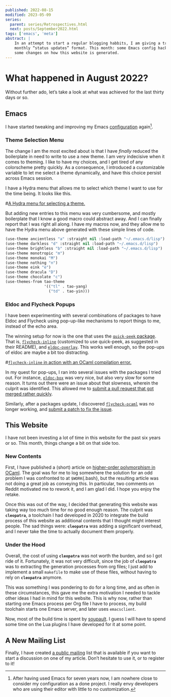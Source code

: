 ```yaml
---
published: 2022-08-15
modified: 2023-05-09
series:
  parent: series/Retrospectives.html
  next: posts/September2022.html
tags: ['emacs', 'meta']
abstract: |
    In an attempt to start a regular blogging habbits, I am giving a try to the
    monthly “status updates” format. This month: some Emacs config hacking, and
    some changes on how this website is generated.
---
```


# What happened in August 2022?

Without further ado, let’s take a look at what was achieved
for the last thirty days or so.

## Emacs

I have started tweaking and improving my Emacs
[configuration](https://src.soap.coffee/dotfiles/emacs.d.git)
again[^minimalism].

[^minimalism]: After having used Emacs for seven years now, I am nowhere close
    to consider my configuration as a done project. I really envy developers
    who are using their editor with little to no customization.

### Theme Selection Menu

The change I am the most excited about is that I have *finally* reduced the
boilerplate in need to write to use a new theme. I am very indecisive when
it comes to theming. I like to have my choices, and I get tired of any
colorscheme pretty quickly. As a consequence, I introduced a customizable
variable to let me select a theme dynamically, and have this choice persist
across Emacs session.

I have a Hydra menu that allows me to select which theme I want to
use for the time being. It looks like this.

#[A Hydra menu for selecting a theme.](/img/select-theme.png)

But adding new entries to this menu was very cumbersome, and mostly
boilerplate that I know a good macro could abstract away. And I can
finally report that I was right all along. I have my macros now,
and they allow me to have the Hydra menu above generated with these
simple lines of code.

```lisp
(use-theme ancientless "a" :straight nil :load-path "~/.emacs.d/lisp")
(use-theme darkless "d" :straight nil :load-path "~/.emacs.d/lisp")
(use-theme brightless "b" :straight nil :load-path "~/.emacs.d/lisp")
(use-theme monotropic "m")
(use-theme monokai "M")
(use-theme nothing "n")
(use-theme eink "e")
(use-theme dracula "D")
(use-theme chocolate "c")
(use-themes-from tao-theme
                 '(("tl" . tao-yang)
                   ("td" . tao-yin)))
```


### Eldoc and Flycheck Popups

I have been experimenting with several combinations of packages to
have Eldoc and Flycheck using pop-up-like mechanisms to report
things to me, instead of the echo area.

The winning setup for now is the one that uses the [`quick-peek`
package](https://github.com/cpitclaudel/quick-peek). That is,
[`flycheck-inline`](https://github.com/flycheck/flycheck-inline) (customized to
use quick-peek, as suggested in their README), and
[`eldoc-overlay`](https://melpa.org/#/eldoc-overlay). This works well enough,
so the pop-ups of eldoc are maybe a bit too distracting.

#[`flycheck-inline` in action with an OCaml compilation error.](/img/flycheck-inline.png)

In my quest for pop-ups, I ran into several issues with the packages I tried
out. For instance, [`eldoc-box`](https://github.com/casouri/eldoc-box) was very
nice, but also very slow for some reason. It turns out there were an issue
about that slowness, wherein the culprit was identified. This allowed me to
[submit a pull request that got merged rather
quickly](https://github.com/casouri/eldoc-box/pull/48).

Similarly, after a packages update, I discovered
[`flycheck-ocaml`](https://github.com/flycheck/flycheck-ocaml) was no longer
working, and [submit a patch to fix the
issue](https://github.com/flycheck/flycheck-ocaml/pull/14).

## This Website
  I have not been investing a lot of time in this website for the past
  six years or so. This month, things change a bit on that side too.

### New Contents

First, I have published a (short) article on [higher-order
polymorphism in OCaml](/posts/RankNTypesInOCaml.html). The goal was for me to
log somewhere the solution for an odd problem I was confronted to at
`$WORK`{.bash}, but the resulting article was not doing a great job as
conveying this. In particular, two comments on Reddit motivated me to rework
it, and I am glad I did. I hope you enjoy the retake.

Once this was out of the way, I decided that generating this website was taking
way too much time for no good enough reason. The culprit was **`cleopatra`**, a
toolchain I had developed in 2020 to integrate the build process of this
website as additional contents that I thought might interest people. The sad
things were: **`cleopatra`** was adding a significant overhead, and I never take
the time to actually document them properly.

### Under the Hood

Overall, the cost of using **`cleopatra`** was not worth the burden, and so I
got ride of it. Fortunately, it was not very difficult, since the job of
**`cleopatra`** was to extracting the generation processes from org files; I
just add to implement a small `makefile` to make use of these files, without
having to rely on **`cleopatra`** anymore.

This was something I was pondering to do for a long time, and as
often in these circumstances, this gave me the extra motivation I
needed to tackle other ideas I had in mind for this website. This
is why now, rather than starting one Emacs process per Org file I
have to process, my build toolchain starts one Emacs server, and
later uses `emacsclient`.

Now, most of the build time is spent by [soupault](https://soupault.app). I guess
I will have to spend some time on the Lua plugins I have developed for it at
some point.

## A New Mailing List

Finally, I have created [a public
mailing](https://lists.sr.ht/~lthms/public-inbox) list that is available if you
want to start a discussion on one of my article. Don’t hesitate to use it, or
to register to it!
